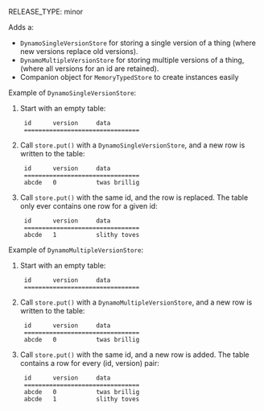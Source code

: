 RELEASE_TYPE: minor

Adds a:

- `DynamoSingleVersionStore` for storing a single version of a thing (where new versions replace old versions).
- `DynamoMultipleVersionStore` for storing multiple versions of a thing, (where all versions for an id are retained).
- Companion object for `MemoryTypedStore` to create instances easily



Example of `DynamoSingleVersionStore`:

1. Start with an empty table: 

        id      version     data
        ================================

2. Call `store.put()` with a `DynamoSingleVersionStore`, and a new row is written to the table:

        id      version     data
        ================================
        abcde   0           twas brillig

3. Call `store.put()` with the same id, and the row is replaced. The table only ever contains one row for a given id:

        id      version     data
        ================================
        abcde   1           slithy toves



Example of `DynamoMultipleVersionStore`:

1. Start with an empty table: 

        id      version     data
        ================================

2. Call `store.put()` with a `DynamoMultipleVersionStore`, and a new row is written to the table:

        id      version     data
        ================================
        abcde   0           twas brillig

3. Call `store.put()` with the same id, and a new row is added. The table contains a row for every (id, version) pair:

        id      version     data
        ================================
        abcde   0           twas brillig
        abcde   1           slithy toves

